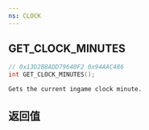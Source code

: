 ```yaml
---
ns: CLOCK
---
```

## GET_CLOCK_MINUTES

```c
// 0x13D2B8ADD79640F2 0x94AAC486
int GET_CLOCK_MINUTES();
```

```
Gets the current ingame clock minute.  
```

## 返回值
